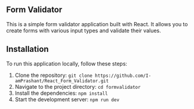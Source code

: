 ## Form Validator

This is a simple form validator application built with React. It allows you to create forms with various input types and validate their values.

## Installation

To run this application locally, follow these steps:

1. Clone the repository: `git clone https://github.com/I-amPrashant/React_Form_Validator.git`
2. Navigate to the project directory: `cd formvalidator`
3. Install the dependencies: `npm install`
4. Start the development server: `npm run dev`

